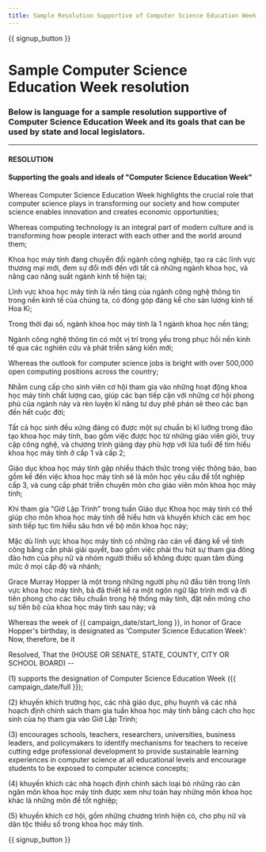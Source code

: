```yaml
---
title: Sample Resolution Supportive of Computer Science Education Week and Hour of Code
---
```


{{ signup_button }}

# Sample Computer Science Education Week resolution

### Below is language for a sample resolution supportive of Computer Science Education Week and its goals that can be used by state and local legislators.

* * *

#### **RESOLUTION**  


#### Supporting the goals and ideals of "Computer Science Education Week"

Whereas Computer Science Education Week highlights the crucial role that computer science plays in transforming our society and how computer science enables innovation and creates economic opportunities;

Whereas computing technology is an integral part of modern culture and is transforming how people interact with each other and the world around them;

Khoa học máy tính đang chuyển đổi ngành công nghiệp, tạo ra các lĩnh vực thương mại mới, đem sự đổi mới đến với tất cả những ngành khoa học, và nâng cao năng suất ngành kinh tế hiện tại;

Lĩnh vực khoa học máy tính là nền tảng của ngành công nghệ thông tin trong nền kinh tế của chúng ta, có đóng góp đáng kể cho sản lượng kinh tế Hoa Kì; 

Trong thời đại số, ngành khoa học máy tính là 1 ngành khoa học nền tảng;

Ngành công nghệ thông tin có một vị trí trọng yếu trong phục hồi nền kinh tế qua các nghiên cứu và phát triển sáng kiến mới;

Whereas the outlook for computer science jobs is bright with over 500,000 open computing positions across the country;

Nhằm cung cấp cho sinh viên cơ hội tham gia vào những hoạt động khoa học máy tính chất lượng cao, giúp các bạn tiếp cận với những cơ hội phong phú của ngành này và rèn luyện kĩ năng tư duy phê phán sẽ theo các bạn đến hết cuộc đời;

Tất cả học sinh đều xứng đáng có được một sự chuẩn bị kĩ lưỡng trong đào tạo khoa học máy tính, bao gồm việc được học từ những giáo viên giỏi, truy cập công nghệ, và chương trình giảng dạy phù hợp với lứa tuổi để tìm hiểu khoa học máy tính ở cấp 1 và cấp 2;

Giáo dục khoa học máy tính gặp nhiều thách thức trong việc thông báo, bao gồm kể đến việc khoa học máy tính sẽ là môn học yêu cầu để tốt nghiệp cấp 3, và cung cấp phát triển chuyên môn cho giáo viên môn khoa học máy tính;

Khi tham gia "Giờ Lập Trình" trong tuần Giáo dục Khoa học máy tính có thể giúp cho môn khoa học máy tính dễ hiểu hơn và khuyến khích các em học sinh tiếp tục tìm hiểu sâu hơn về bộ môn khoa học này;

Mặc dù lĩnh vực khoa học máy tính có những rào cản về đáng kể về tính công bằng cần phải giải quyết, bao gồm việc phải thu hút sự tham gia đông đảo hơn của phụ nữ và nhóm người thiểu số không được quan tâm đúng mức ở mọi cấp độ và nhánh;

Grace Murray Hopper là một trong những người phụ nữ đầu tiên trong lĩnh vực khoa học máy tính, bà đã thiết kế ra một ngôn ngữ lập trình mới và đi tiên phong cho các tiêu chuẩn trong hệ thống máy tính, đặt nền móng cho sự tiến bộ của khoa học máy tính sau này; và

Whereas the week of {{ campaign_date/start_long }}, in honor of Grace Hopper's birthday, is designated as ‘Computer Science Education Week’: Now, therefore, be it <br />

Resolved, That the (HOUSE OR SENATE, STATE, COUNTY, CITY OR SCHOOL BOARD) --

(1) supports the designation of Computer Science Education Week ({{ campaign_date/full }});

(2) khuyến khích trường học, các nhà giáo dục, phụ huynh và các nhà hoạch định chính sách tham gia tuần khoa học máy tính bằng cách cho học sinh của họ tham gia vào Giờ Lập Trình;

(3) encourages schools, teachers, researchers, universities, business leaders, and policymakers to identify mechanisms for teachers to receive cutting edge professional development to provide sustainable learning experiences in computer science at all educational levels and encourage students to be exposed to computer science concepts;

(4) khuyến khích các nhà hoạch định chính sách loại bỏ những rào cản ngăn môn khoa học máy tính được xem như toán hay những môn khoa học khác là những môn để tốt nghiệp; 

(5) khuyến khích cơ hội, gồm những chương trình hiện có, cho phụ nữ và dân tộc thiểu số trong khoa học máy tính.

{{ signup_button }}